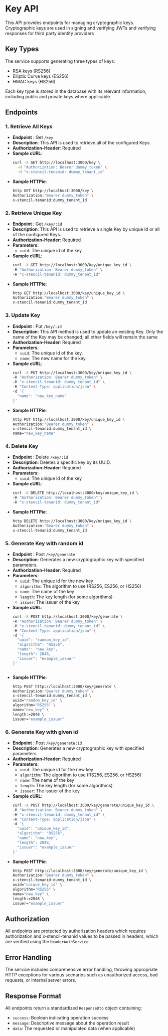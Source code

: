 # Key API

This API provides endpoints for managing cryptographic keys. Cryptographic keys are used in signing and verifying JWTs and verifying responses for third party identity providers


## Key Types
The service supports generating three types of keys:
- RSA keys (RS256)
- Elliptic Curve keys (ES256)
- HMAC keys (HS256)

Each key type is stored in the database with its relevant information, including public and private keys where applicable.

## Endpoints

### 1. Retrieve All Keys
- **Endpoint** : Get `/key`
- **Description**: This API is used to retrieve all of the configured Keys.
- **Authorization-Header**: Required
- **Sample cURL**:
  ```sh
  curl -X GET http://localhost:3000/key \
    -H "Authorization: Bearer dummy_token" \
    -H "x-stencil-tenanid: dummy_tenant_id"

- **Sample HTTPie**:
  ```sh
  http GET http://localhost:3000/key \
  Authorization:"Bearer dummy_token" \
  x-stencil-tenanid:dummy_tenant_id


### 2. Retrieve Unique Key
- **Endpoint** : Get `/key/:id`
- **Description**: This API is used to retrieve a single Key by unique Id or all of the configured Keys.
- **Authorization-Header**: Required
- **Parameters**: 
  - `uuid`: The unique id of the key
- **Sample cURL**:
  ```sh
  curl -X GET http://localhost:3000/key/unique_key_id \
  -H "Authorization: Bearer dummy_token" \
  -H "x-stencil-tenanid: dummy_tenant_id"

- **Sample HTTPie**:
  ```sh
  http GET http://localhost:3000/key/unique_key_id \
  Authorization:"Bearer dummy_token" \
  x-stencil-tenanid:dummy_tenant_id


### 3. Update Key
- **Endpoint** : Put `/key/:id`
- **Description**: This API method is used to update an existing Key.
Only the name of the Key may be changed; all other fields will remain the same
- **Authorization-Header**: Required
- **Parameters**: 
  - `uuid`: The unique id of the key.
  - `name`: The new name for the key.
- **Sample cURL**:
  ```sh
  curl -X PUT http://localhost:3000/key/unique_key_id \
  -H "Authorization: Bearer dummy_token" \
  -H "x-stencil-tenanid: dummy_tenant_id" \
  -H "Content-Type: application/json" \
  -d '{
    "name": "new_key_name"
  }'

- **Sample HTTPie**:
  ```sh
  http PUT http://localhost:3000/key/unique_key_id \
  Authorization:"Bearer dummy_token" \
  x-stencil-tenanid:dummy_tenant_id \
  name="new_key_name"


### 4. Delete Key
- **Endpoint** : Delete `/key/:id`
- **Description**: Deletes a specific key by its UUID.
- **Authorization-Header**: Required
- **Parameters**: 
  - `uuid`: The unique id of the key
- **Sample cURL**:
  ```sh
  curl -X DELETE http://localhost:3000/key/unique_key_id \
  -H "Authorization: Bearer dummy_token" \
  -H "x-stencil-tenanid: dummy_tenant_id"

- **Sample HTTPie**:
  ```sh
  http DELETE http://localhost:3000/key/unique_key_id \
  Authorization:"Bearer dummy_token" \
  x-stencil-tenanid:dummy_tenant_id


### 5. Generate Key with random id
- **Endpoint** : Post `/key/generate`
- **Description**: Generates a new cryptographic key with specified parameters.
- **Authorization-Header**: Required
- **Parameters**: 
  - `uuid`: The unique id for the new key
  - `algorithm`: The algorithm to use (RS256, ES256, or HS256)
  - `name`: The name of the key
  - `length`: The key length (for some algorithms)
  - `issuer`: The issuer of the key
- **Sample cURL**:
  ```sh
  curl -X POST http://localhost:3000/key/generate \
  -H "Authorization: Bearer dummy_token" \
  -H "x-stencil-tenanid: dummy_tenant_id" \
  -H "Content-Type: application/json" \
  -d '{
    "uuid": "random_key_id",
    "algorithm": "RS256",
    "name": "new_key",
    "length": 2048,
    "issuer": "example_issuer"
  }'



- **Sample HTTPie**:
  ```sh
  http POST http://localhost:3000/key/generate \
  Authorization:"Bearer dummy_token" \
  x-stencil-tenanid:dummy_tenant_id \
  uuid="random_key_id" \
  algorithm="RS256" \
  name="new_key" \
  length:=2048 \
  issuer="example_issuer"


### 6. Generate Key with given id
- **Endpoint** : Post `/key/generate:id`
- **Description**: Generates a new cryptographic key with specified parameters.
- **Authorization-Header**: Required
- **Parameters**: 
  - `uuid`: The unique id for the new key
  - `algorithm`: The algorithm to use (RS256, ES256, or HS256)
  - `name`: The name of the key
  - `length`: The key length (for some algorithms)
  - `issuer`: The issuer of the key
- **Sample cURL**:
  ```sh
  curl -X POST http://localhost:3000/key/generate/unique_key_id \
  -H "Authorization: Bearer dummy_token" \
  -H "x-stencil-tenanid: dummy_tenant_id" \
  -H "Content-Type: application/json" \
  -d '{
    "uuid": "unique_key_id",
    "algorithm": "RS256",
    "name": "new_key",
    "length": 2048,
    "issuer": "example_issuer"
  }'
  
- **Sample HTTPie**:
  ```sh
  http POST http://localhost:3000/key/generate/unique_key_id \
  Authorization:"Bearer dummy_token" \
  x-stencil-tenanid:dummy_tenant_id \
  uuid="unique_key_id" \
  algorithm="RS256" \
  name="new_key" \
  length:=2048 \
  issuer="example_issuer"


## Authorization
All endpoints are protected by authorization headers which requires authorization and x-stencil-tenanid values to be passed in headers, which are verified using the `HeaderAuthService`.

## Error Handling
The service includes comprehensive error handling, throwing appropriate HTTP exceptions for various scenarios such as unauthorized access, bad requests, or internal server errors.

## Response Format
All endpoints return a standardized `ResponseDto` object containing:
- `success`: Boolean indicating operation success
- `message`: Descriptive message about the operation result
- `data`: The requested or manipulated data (when applicable)
